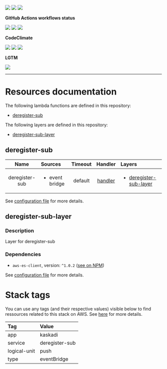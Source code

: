 ![](https://img.shields.io/github/package-json/v/kaskadi/auto-deregister-sub)
![](https://img.shields.io/badge/code--style-standard-blue)
![](https://img.shields.io/github/license/kaskadi/auto-deregister-sub?color=blue)

**GitHub Actions workflows status**

[![](https://img.shields.io/github/workflow/status/kaskadi/auto-deregister-sub/deploy?label=deployed&logo=Amazon%20AWS)](https://github.com/kaskadi/auto-deregister-sub/actions?query=workflow%3Adeploy)
[![](https://img.shields.io/github/workflow/status/kaskadi/auto-deregister-sub/build?label=build&logo=mocha)](https://github.com/kaskadi/auto-deregister-sub/actions?query=workflow%3Abuild)
[![](https://img.shields.io/github/workflow/status/kaskadi/auto-deregister-sub/syntax-check?label=syntax-check&logo=serverless)](https://github.com/kaskadi/auto-deregister-sub/actions?query=workflow%3Asyntax-check)

**CodeClimate**

[![](https://img.shields.io/codeclimate/maintainability/kaskadi/auto-deregister-sub?label=maintainability&logo=Code%20Climate)](https://codeclimate.com/github/kaskadi/auto-deregister-sub)
[![](https://img.shields.io/codeclimate/tech-debt/kaskadi/auto-deregister-sub?label=technical%20debt&logo=Code%20Climate)](https://codeclimate.com/github/kaskadi/auto-deregister-sub)
[![](https://img.shields.io/codeclimate/coverage/kaskadi/auto-deregister-sub?label=test%20coverage&logo=Code%20Climate)](https://codeclimate.com/github/kaskadi/auto-deregister-sub)

**LGTM**

[![](https://img.shields.io/lgtm/grade/javascript/github/kaskadi/auto-deregister-sub?label=code%20quality&logo=LGTM)](https://lgtm.com/projects/g/kaskadi/auto-deregister-sub/?mode=list&logo=LGTM)

<!-- You can add badges inside of this section if you'd like -->

****

<!-- automatically generated documentation will be placed in here -->
# Resources documentation

The following lambda functions are defined in this repository:
- [deregister-sub](#deregister-sub)

The following layers are defined in this repository:
- [deregister-sub-layer](#deregister-sub-layer)

## deregister-sub <a name="deregister-sub"></a>

|      Name      | Sources                        | Timeout |             Handler            | Layers                                                          |
| :------------: | :----------------------------- | :-----: | :----------------------------: | :-------------------------------------------------------------- |
| deregister-sub | <ul><li>event bridge</li></ul> | default | [handler](./deregister-sub.js) | <ul><li>[deregister-sub-layer](#deregister-sub-layer)</li></ul> |

See [configuration file](./serverless.yml) for more details.

## deregister-sub-layer <a name="deregister-sub-layer"></a>

### Description

Layer for deregister-sub

### Dependencies

- `aws-es-client`, version: `^1.0.2` ([see on NPM](https://www.npmjs.com/package/aws-es-client))

See [configuration file](./serverless.yml) for more details.

# Stack tags

You can use any tags (and their respective values) visible below to find ressources related to this stack on AWS. See [here](https://docs.amazonaws.cn/en_us/AWSCloudFormation/latest/UserGuide/aws-properties-resource-tags.html) for more details.

| Tag          | Value          |
| :----------- | :------------- |
| app          | kaskadi        |
| service      | deregister-sub |
| logical-unit | push           |
| type         | eventBridge    |
<!-- automatically generated documentation will be placed in here -->

<!-- You can customize this template as you'd like! -->